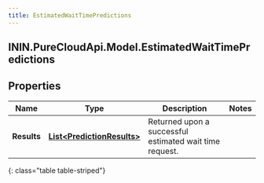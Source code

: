 ```yaml
---
title: EstimatedWaitTimePredictions
---
```

## ININ.PureCloudApi.Model.EstimatedWaitTimePredictions

## Properties

|Name | Type | Description | Notes|
|------------ | ------------- | ------------- | -------------|
| **Results** | [**List&lt;PredictionResults&gt;**](PredictionResults.html) | Returned upon a successful estimated wait time request. | |
{: class="table table-striped"}


